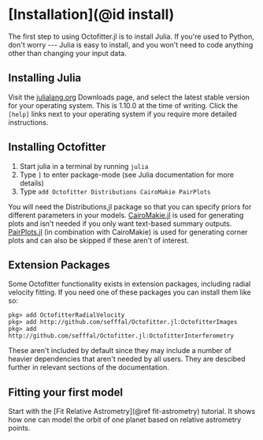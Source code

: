# [Installation](@id install)

The first step to using Octofitter.jl is to install Julia. If you're used to Python, don't worry --- Julia is easy to install, and you won't need to code anything other than changing your input data.


## Installing Julia
Visit the [julialang.org](https://julialang.org/downloads/) Downloads page, and select the latest stable version for your operating system. This is 1.10.0 at the time of writing. Click the `[help]` links next to your operating system if you require more detailed instructions.

## Installing Octofitter

1. Start julia in a terminal by running `julia`
2. Type `]` to enter package-mode (see Julia documentation for more details)
3. Type `add Octofitter Distributions CairoMakie PairPlots`

You will need the Distributions,jl package so that you can specify priors for different parameters in your models.
[CairoMakie.jl](http://makie.juliaplots.org/) is used for generating plots and isn't needed if you only want text-based summary outputs. [PairPlots.jl](https://sefffal.github.io/PairPlots.jl/dev/) (in combination with CairoMakie) is used for generating corner plots and can also be skipped if these aren't of interest.

## Extension Packages
Some Octofitter functionality exists in extension packages, including radial velocity fitting.
If you need one of these packages you can install them like so:
```
pkg> add OctofitterRadialVelocity
pkg> add http://github.com/sefffal/Octofitter.jl:OctofitterImages
pkg> add http://github.com/sefffal/Octofitter.jl:OctofitterInterferometry
```

These aren't included by default since they may include a number of heavier dependencies that aren't needed by all users.
They are descibed further in relevant sections of the documentation.

## Fitting your first model
Start with the [Fit Relative Astrometry](@ref fit-astrometry) tutorial. It shows how one can model the orbit of one planet based on relative astrometry points.
